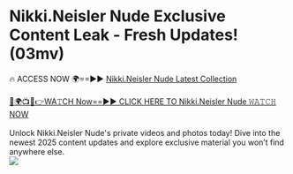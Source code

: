 # Nikki.Neisler Nude Exclusive Content Leak - Fresh Updates! (03mv)

🔥 ACCESS NOW 🌍==►► <a href="https://tinyurl.com/yc657z5k" rel="nofollow">Nikki.Neisler Nude Latest Collection</a>
<br><br>
[🔴🌍📺📱👉WA𝚃CH Now==►► CLICK HERE TO Nikki.Neisler Nude 𝚆𝙰𝚃𝙲𝙷 NOW](https://tinyurl.com/yc657z5k)
<br><br>
Unlock Nikki.Neisler Nude's private videos and photos today! Dive into the newest 2025 content updates and explore exclusive material you won’t find anywhere else.
<br>
<a href="https://tinyurl.com/yc657z5k" rel="nofollow" data-target="animated-image.originalLink"><img src="https://camo.githubusercontent.com/8a4f000d20f83aca3bf7ec5f350d767afa0574a8a352519fd8cfa583a6f93a33/68747470733a2f2f692e696d6775722e636f6d2f644a486b345a712e676966" data-canonical-src="https://i.imgur.com/dJHk4Zq.gif" style="max-width: 100%; display: inline-block;" data-target="animated-image.originalImage"></a>
<br>
